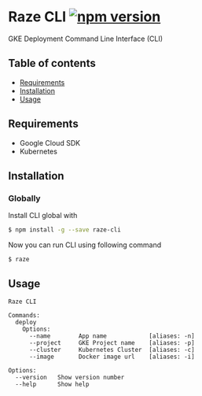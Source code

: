 # Raze CLI [![npm version](https://badge.fury.io/js/raze-cli.svg)](https://badge.fury.io/js/raze-cli)
GKE Deployment Command Line Interface (CLI)

## Table of contents
- [Requirements](#requirements)
- [Installation](#installation)
- [Usage](#usage)

## Requirements
- Google Cloud SDK
- Kubernetes

## Installation

### Globally
Install CLI global with

```bash
$ npm install -g --save raze-cli
```

Now you can run CLI using following command

```
$ raze
```

## Usage
```
Raze CLI

Commands:
  deploy
    Options:
      --name        App name            [aliases: -n]
      --project     GKE Project name    [aliases: -p]
      --cluster     Kubernetes Cluster  [aliases: -c]
      --image       Docker image url    [aliases: -i]

Options:
  --version   Show version number
  --help      Show help
```
